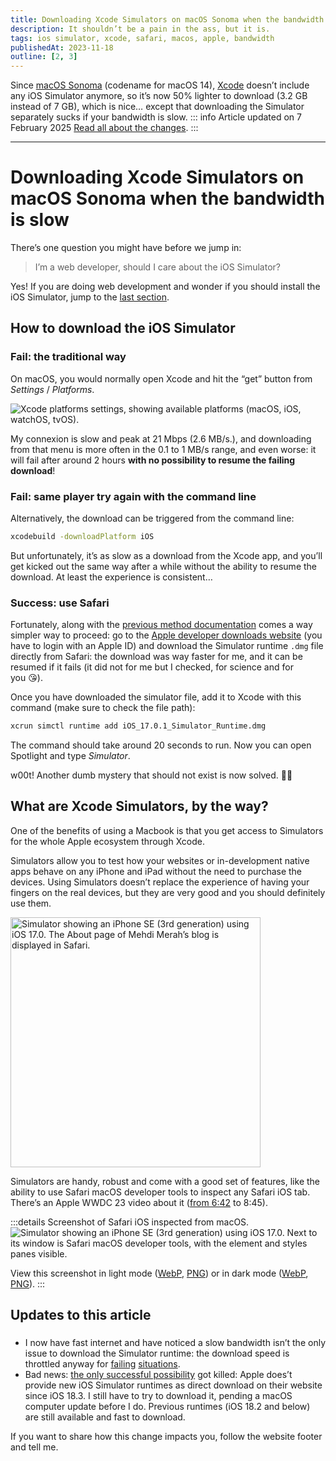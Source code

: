 ```yaml
---
title: Downloading Xcode Simulators on macOS Sonoma when the bandwidth is slow
description: It shouldn’t be a pain in the ass, but it is.
tags: ios simulator, xcode, safari, macos, apple, bandwidth
publishedAt: 2023-11-18
outline: [2, 3]
---
```


Since [macOS Sonoma](https://www.apple.com/macos/sonoma/) (codename for macOS 14), [Xcode](https://developer.apple.com/xcode/) doesn’t include any iOS Simulator anymore, so it’s now 50% lighter to download (3.2 GB instead of 7 GB), which is nice… except that downloading the Simulator separately sucks if your bandwidth is slow.
::: info Article updated on <time datetime="2025-02-07">7 February 2025</time>
[Read all about the changes](../articles/macos-sonoma-download-xcode-simulators-slow-bandwidth.md#updates-to-this-article).
:::


---
# Downloading Xcode Simulators on macOS Sonoma when the bandwidth is slow

<datetime :date="$frontmatter.publishedAt" formatter="longdate"/>

There’s one question you might have before we jump in:

> I’m a web developer, should I care about the iOS Simulator?

Yes! If you are doing web development and wonder if you should install the iOS Simulator, jump to the [last section](#what-are-xcode-simulators-by-the-way).

## How to download the iOS Simulator

### Fail: the traditional way

On macOS, you would normally open Xcode and hit the “get” button from _Settings_ / _Platforms_.

<picture>
    <source media="(prefers-color-scheme: dark)" srcset="/content/xcode-settings-platforms-dark.webp" type="image/webp"/>
    <source media="(prefers-color-scheme: dark)" srcset="/content/xcode-settings-platforms-dark.png" type="image/png"/>
    <source media="(prefers-color-scheme: light)" srcset="/content/xcode-settings-platforms-light.webp" type="image/webp"/>
    <img src="/content/xcode-settings-platforms-light.png" alt="Xcode platforms settings, showing available platforms (macOS, iOS, watchOS, tvOS)." style="margin-inline: auto;" />
</picture>

My connexion is slow and peak at 21 Mbps (2.6 MB/s.), and downloading from that menu is more often in the 0.1 to 1 MB/s range, and even worse: it will fail after around 2 hours **with no possibility to resume the failing download**!

### Fail: same player try again with the command line

Alternatively, the download can be triggered from the command line:

```sh
xcodebuild -downloadPlatform iOS
```

But unfortunately, it’s as slow as a download from the Xcode app, and you’ll get kicked out the same way after a while without the ability to resume the download. At least the experience is consistent…

### Success: use Safari

Fortunately, along with the [previous method documentation](https://developer.apple.com/documentation/xcode/installing-additional-simulator-runtimes#Install-and-manage-Simulator-runtimes-from-the-command-line) comes a way simpler way to proceed: go to the [Apple developer downloads website](https://developer.apple.com/download/all/?q=ios%20Simulator%20runtime) (you have to login with an Apple ID) and download the Simulator runtime `.dmg` file directly from Safari: the download was way faster for me, and it can be resumed if it fails (it did not for me but I checked, for science and for you 😘).

Once you have downloaded the simulator file, add it to Xcode with this command (make sure to check the file path):

```sh
xcrun simctl runtime add iOS_17.0.1_Simulator_Runtime.dmg
```

The command should take around 20 seconds to run. Now you can open Spotlight and type _Simulator_.

w00t! Another dumb mystery that should not exist is now solved. 💁‍♂️

## What are Xcode Simulators, by the way?

One of the benefits of using a Macbook is that you get access to Simulators for the whole Apple ecosystem through Xcode.

Simulators allow you to test how your websites or in-development native apps behave on any iPhone and iPad without the need to purchase the devices. Using Simulators doesn’t replace the experience of having your fingers on the real devices, but they are very good and you should definitely use them.

<picture>
    <source media="(prefers-color-scheme: dark)" srcset="/content/simulator-mehdi-blog-dark.webp" type="image/webp"/>
    <source media="(prefers-color-scheme: dark)" srcset="/content/simulator-mehdi-blog-dark.png" type="image/png"/>
    <source media="(prefers-color-scheme: light)" srcset="/content/simulator-mehdi-blog-light.webp" type="image/webp" />
    <img src="/content/simulator-mehdi-blog-light.png" alt="Simulator showing an iPhone SE (3rd generation) using iOS 17.0. The About page of Mehdi Merah’s blog is displayed in Safari." width="400" style="margin-inline: auto;" />
</picture>

Simulators are handy, robust and come with a good set of features, like the ability to use Safari macOS developer tools to inspect any Safari iOS tab. There’s an Apple WWDC 23 video about it ([from 6:42](https://developer.apple.com/videos/play/wwdc2023/10262?time=402) to 8:45).

:::details Screenshot of Safari iOS inspected from macOS.
<picture>
    <source media="(prefers-color-scheme: dark)" srcset="/content/ios-simulator-safari-dark.webp" type="image/webp"/>
    <source media="(prefers-color-scheme: dark)" srcset="/content/ios-simulator-safari-dark.png" type="image/png"/>
    <source media="(prefers-color-scheme: light)" srcset="/content/ios-simulator-safari-light.webp" type="image/webp"/>
    <img src="/content/ios-simulator-safari-light.png" alt="Simulator showing an iPhone SE (3rd generation) using iOS 17.0. Next to its window is Safari macOS developer tools, with the element and styles panes visible." style="margin-inline: auto;" />
</picture>

View this screenshot in light mode ([WebP](/content/ios-simulator-safari-light.webp), [PNG](/content/ios-simulator-safari-light.png)) or in dark mode ([WebP](/content/ios-simulator-safari-dark.webp), [PNG](/content/ios-simulator-safari-dark.png)).
:::

## Updates to this article

### <datetime date="2025-02-07" formatter="longdate"/>

- I now have fast internet and have noticed a slow bandwidth isn’t the only issue to download the Simulator runtime: the download speed is throttled anyway for [failing](#fail-the-traditional-way) [situations](#fail-same-player-try-again-with-the-command-line).
- Bad news: [the only successful possibility](#success-use-safari) got killed: Apple does’t provide new iOS Simulator runtimes as direct download on their website since iOS 18.3. I still have to try to download it, pending a macOS computer update before I do. Previous runtimes (iOS 18.2 and below) are still available and fast to download.

If you want to share how this change impacts you, follow the website footer and tell me.
